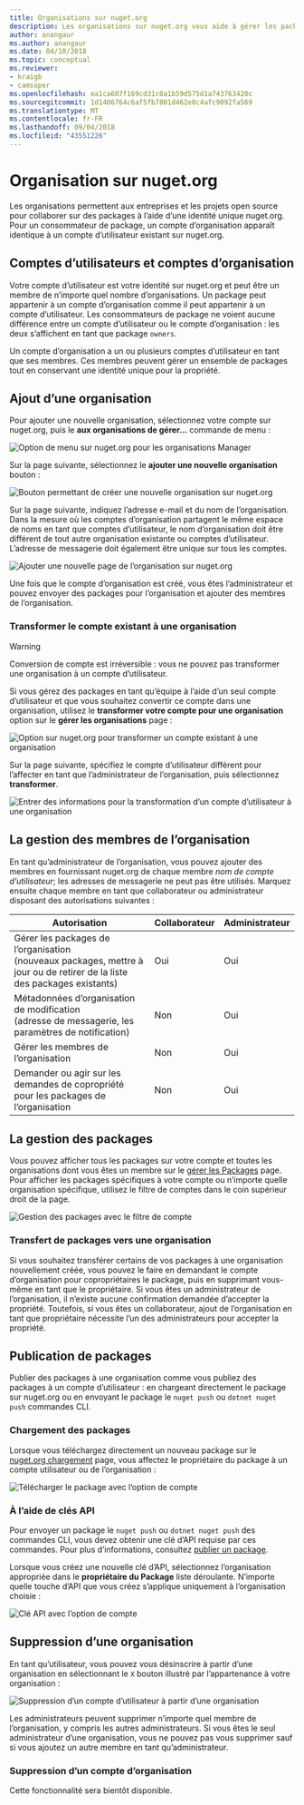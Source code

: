 ```yaml
---
title: Organisations sur nuget.org
description: Les organisations sur nuget.org vous aide à gérer les packages publiés par groupe ou dans une équipe, l’environnement d’entreprise.
author: anangaur
ms.author: anangaur
ms.date: 04/10/2018
ms.topic: conceptual
ms.reviewer:
- kraigb
- camsoper
ms.openlocfilehash: ea1ca607f169cd31c0a1b59d575d1a743763420c
ms.sourcegitcommit: 1d1406764c6af5fb7801d462e0c4afc9092fa569
ms.translationtype: MT
ms.contentlocale: fr-FR
ms.lasthandoff: 09/04/2018
ms.locfileid: "43551226"
---
```

# <a name="organization-on-nugetorg"></a>Organisation sur nuget.org

Les organisations permettent aux entreprises et les projets open source pour collaborer sur des packages à l’aide d’une identité unique nuget.org. Pour un consommateur de package, un compte d’organisation apparaît identique à un compte d’utilisateur existant sur nuget.org.

## <a name="user-accounts-vs-organization-accounts"></a>Comptes d’utilisateurs et comptes d’organisation

Votre compte d’utilisateur est votre identité sur nuget.org et peut être un membre de n’importe quel nombre d’organisations. Un package peut appartenir à un compte d’organisation comme il peut appartenir à un compte d’utilisateur. Les consommateurs de package ne voient aucune différence entre un compte d’utilisateur ou le compte d’organisation : les deux s’affichent en tant que package `owners`.

Un compte d’organisation a un ou plusieurs comptes d’utilisateur en tant que ses membres. Ces membres peuvent gérer un ensemble de packages tout en conservant une identité unique pour la propriété.

## <a name="adding-a-new-organization"></a>Ajout d’une organisation

Pour ajouter une nouvelle organisation, sélectionnez votre compte sur nuget.org, puis le **aux organisations de gérer...**  commande de menu :

![Option de menu sur nuget.org pour les organisations Manager](media/org-manage-option.png)

Sur la page suivante, sélectionnez le **ajouter une nouvelle organisation** bouton :

![Bouton permettant de créer une nouvelle organisation sur nuget.org](media/org-add-new-option.png)

Sur la page suivante, indiquez l’adresse e-mail et du nom de l’organisation. Dans la mesure où les comptes d’organisation partagent le même espace de noms en tant que comptes d’utilisateur, le nom d’organisation doit être différent de tout autre organisation existante ou comptes d’utilisateur. L’adresse de messagerie doit également être unique sur tous les comptes.

![Ajouter une nouvelle page de l’organisation sur nuget.org](media/org-add-new-page.png)

Une fois que le compte d’organisation est créé, vous êtes l’administrateur et pouvez envoyer des packages pour l’organisation et ajouter des membres de l’organisation.

### <a name="transform-existing-account-to-an-organization"></a>Transformer le compte existant à une organisation

> [!Warning]
> Conversion de compte est irréversible : vous ne pouvez pas transformer une organisation à un compte d’utilisateur.

Si vous gérez des packages en tant qu’équipe à l’aide d’un seul compte d’utilisateur et que vous souhaitez convertir ce compte dans une organisation, utilisez le **transformer votre compte pour une organisation** option sur le **gérer les organisations** page :

![Option sur nuget.org pour transformer un compte existant à une organisation](media/org-transform-option.png)

Sur la page suivante, spécifiez le compte d’utilisateur différent pour l’affecter en tant que l’administrateur de l’organisation, puis sélectionnez **transformer**.

![Entrer des informations pour la transformation d’un compte d’utilisateur à une organisation](media/org-transform-page.png)

## <a name="managing-organization-members"></a>La gestion des membres de l’organisation

En tant qu’administrateur de l’organisation, vous pouvez ajouter des membres en fournissant nuget.org de chaque membre *nom de compte d’utilisateur*; les adresses de messagerie ne peut pas être utilisés. Marquez ensuite chaque membre en tant que collaborateur ou administrateur disposant des autorisations suivantes :

| Autorisation | Collaborateur | Administrateur |
| --- | --- | --- |
| Gérer les packages de l’organisation<br/>(nouveaux packages, mettre à jour ou de retirer de la liste des packages existants) | Oui | Oui |
| Métadonnées d’organisation de modification<br/>(adresse de messagerie, les paramètres de notification) | Non | Oui |
| Gérer les membres de l’organisation | Non | Oui |
| Demander ou agir sur les demandes de copropriété pour les packages de l’organisation | Non | Oui |

## <a name="managing-packages"></a>La gestion des packages

Vous pouvez afficher tous les packages sur votre compte et toutes les organisations dont vous êtes un membre sur le [gérer les Packages](https://www.nuget.org/account/Packages) page. Pour afficher les packages spécifiques à votre compte ou n’importe quelle organisation spécifique, utilisez le filtre de comptes dans le coin supérieur droit de la page.

![Gestion des packages avec le filtre de compte](media/org-manage-packages-option.png)

### <a name="transferring-packages-to-an-organization"></a>Transfert de packages vers une organisation
Si vous souhaitez transférer certains de vos packages à une organisation nouvellement créée, vous pouvez le faire en demandant le compte d’organisation pour copropriétaires le package, puis en supprimant vous-même en tant que le propriétaire. Si vous êtes un administrateur de l’organisation, il n’existe aucune confirmation demandée d’accepter la propriété. Toutefois, si vous êtes un collaborateur, ajout de l’organisation en tant que propriétaire nécessite l’un des administrateurs pour accepter la propriété.

## <a name="publishing-packages"></a>Publication de packages

Publier des packages à une organisation comme vous publiez des packages à un compte d’utilisateur : en chargeant directement le package sur nuget.org ou en envoyant le package le `nuget push` ou `dotnet nuget push` commandes CLI.

### <a name="uploading-packages"></a>Chargement des packages

Lorsque vous téléchargez directement un nouveau package sur le [nuget.org chargement](https://www.nuget.org/packages/manage/upload) page, vous affectez le propriétaire du package à un compte utilisateur ou de l’organisation :

![Télécharger le package avec l’option de compte](media/org-upload-option.png)

### <a name="using-api-keys"></a>À l’aide de clés API

Pour envoyer un package le `nuget push` ou `dotnet nuget push` des commandes CLI, vous devez obtenir une clé d’API requise par ces commandes. Pour plus d’informations, consultez [publier un package](../quickstart/create-and-publish-a-package-using-visual-studio.md#publish-the-package).

Lorsque vous créez une nouvelle clé d’API, sélectionnez l’organisation appropriée dans le **propriétaire du Package** liste déroulante. N’importe quelle touche d’API que vous créez s’applique uniquement à l’organisation choisie :

![Clé API avec l’option de compte](media/org-apikey-option.png)

## <a name="removing-an-organization"></a>Suppression d’une organisation

En tant qu’utilisateur, vous pouvez vous désinscrire à partir d’une organisation en sélectionnant le `X` bouton illustré par l’appartenance à votre organisation :

![Suppression d’un compte d’utilisateur à partir d’une organisation](media/org-remove-self-option.png)

Les administrateurs peuvent supprimer n’importe quel membre de l’organisation, y compris les autres administrateurs. Si vous êtes le seul administrateur d’une organisation, vous ne pouvez pas vous supprimer sauf si vous ajoutez un autre membre en tant qu’administrateur.

### <a name="deleting-an-organization-account"></a>Suppression d’un compte d’organisation

Cette fonctionnalité sera bientôt disponible.
